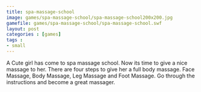 ```yaml
---
title: spa-massage-school
image: games/spa-massage-school/spa-massage-school200x200.jpg
gamefile: games/spa-massage-school/spa-massage-school.swf
layout: post
categories : [games]
tags : 
- small
---
```


 A Cute girl has come to spa massage school. Now its time to give a nice massage to her. There are four steps to give her a full body massage. Face Massage, Body Massage, Leg Massage and Foot Massage. Go through the instructions and become a great massager.
